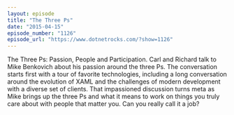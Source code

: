 ```yaml
---
layout: episode
title: "The Three Ps"
date: "2015-04-15"
episode_number: "1126"
episode_url: "https://www.dotnetrocks.com/?show=1126"
---
```


The Three Ps: Passion, People and Participation. Carl and Richard talk to Mike Benkovich about his passion around the three Ps. The conversation starts first with a tour of favorite technologies, including a long conversation around the evolution of XAML and the challenges of modern development with a diverse set of clients. That impassioned discussion turns meta as Mike brings up the three Ps and what it means to work on things you truly care about with people that matter you. Can you really call it a job?

